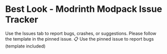 # Best Look - Modrinth Modpack Issue Tracker

Use the Issues tab to report bugs, crashes, or suggestions.
Please follow the template in the pinned issue.
📋 Use the pinned issue to report bugs (template included)
